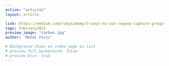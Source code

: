 ```yaml
---
active: "articles"
layout: article

link: https://medium.com/rubycademy/3-ways-to-use-regexp-capture-groups-with-back-references-in-ruby-b4969cc9b3ec
tags: February2021
preview_image: "carbon.jpg"
author: 'Mehdi Farsi'

# Background shown on index page as list
# preview_full_background: false
# preview_blur: true
---
```

